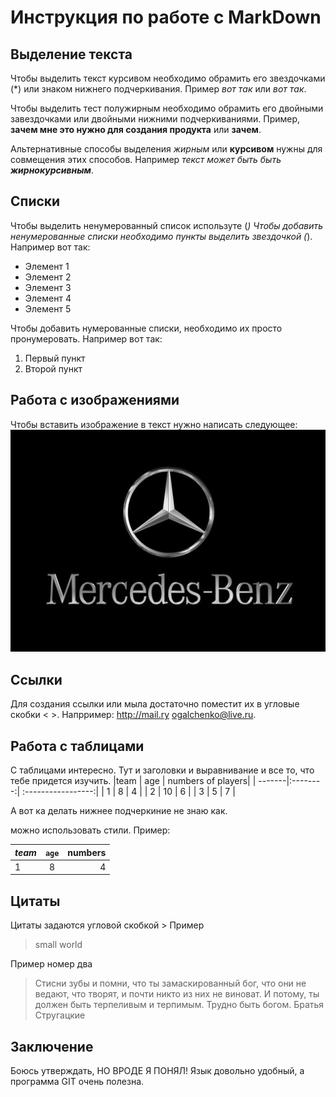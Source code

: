 # Инструкция по работе с MarkDown

## Выделение текста

Чтобы выделить текст курсивом необходимо обрамить его звездочками (*) или знаком нижнего подчеркивания. Пример *вот так* или _вот так_.

Чтобы выделить тест полужирным необходимо обрамить его двойными завездочками или двойными нижними подчеркиваниями. Пример, **зачем мне это нужно для создания продукта** или __зачем__.

Альтернативные способы выделения _жирным_ или __курсивом__ нужны для совмещения этих способов. Например _текст может быть быть **жирнокурсивным**_.

## Списки
Чтобы выделить ненумерованный список используте (*) 
Чтобы добавить ненумерованные списки необходимо пункты выделить звездочкой (*). Например вот так:
* Элемент 1
* Элемент 2
* Элемент 3
* Элемент 4 
* Элемент 5

Чтобы добавить нумерованные списки, необходимо их просто пронумеровать. Например вот так:
1. Первый пункт
2. Второй пункт

## Работа с изображениями

Чтобы вставить изображение в текст нужно написать следующее: ![я готов ехеть, твой](mers.jpg.jpg)

## Ссылки

Для создания ссылки или мыла достаточно поместит их в угловые скобки < >. Напрример: <http://mail.ry> <ogalchenko@live.ru>. 

## Работа с таблицами

С таблицами интересно. Тут и заголовки и выравнивание и все то, что тебе придется изучить.
|team    | age     |  numbers of players|
| -------|:--------:|  :-----------------:|
| 1        | 8        |          4       |
| 2        | 10       |          6       |
| 3        |  5       |         7        |


А вот ка делать нижнее подчеркиние не знаю как.

можно использовать стили. Пример: 

| *team* | `age`  | **numbers** |
---------|:-------:|--------------:|
|1|8|4



## Цитаты

Цитаты задаются угловой скобкой > 
Пример 
>small world  

Пример номер два 
>Стисни зубы и помни, что ты замаскированный бог, что они не ведают, что творят, и почти никто из них не виноват. И потому, ты должен быть терпеливым и терпимым.
Трудно быть богом. Братья Стругацкие


## Заключение

Боюсь утверждать, НО ВРОДЕ Я ПОНЯЛ!
Язык довольно удобный, а программа GIT очень полезна.